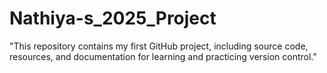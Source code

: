# Nathiya-s_2025_Project
"This repository contains my first GitHub project, including source code, resources, and  documentation for learning and practicing version control."
